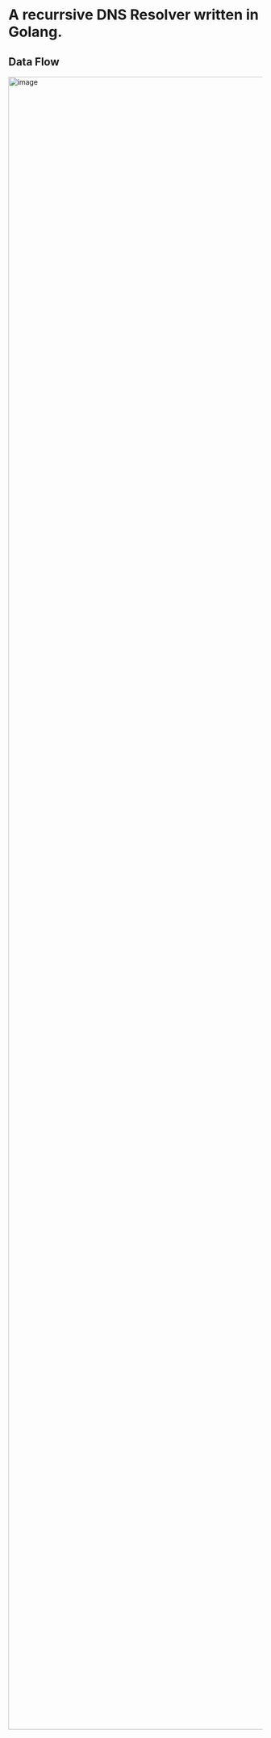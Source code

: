 # A recurrsive DNS Resolver written in Golang.


## Data Flow

<img width="1718" height="3279" alt="image" src="https://github.com/user-attachments/assets/2dc4a195-044d-43c9-be4a-2e0bf8ac7ad0" />
